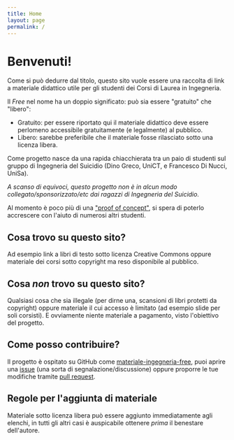 ```yaml
---
title: Home
layout: page
permalink: /
---
```


# Benvenuti!
Come si può dedurre dal titolo, questo sito vuole essere una raccolta di link a materiale didattico utile per gli studenti dei Corsi di Laurea in Ingegneria.

Il _Free_ nel nome ha un doppio significato: può sia essere "gratuito" che "libero":
* Gratuito: per essere riportato qui il materiale didattico deve essere perlomeno accessibile gratuitamente (e legalmente) al pubblico.
* Libero: sarebbe preferibile che il materiale fosse rilasciato sotto una licenza libera.

Come progetto nasce da una rapida chiacchierata tra un paio di studenti sul gruppo di Ingegneria del Suicidio (Dino Greco, UniCT, e Francesco Di Nucci, UniSa).

*A scanso di equivoci, questo progetto non è in alcun modo collegato/sponsorizzato/etc dai ragazzi di Ingegneria del Suicidio.*

Al momento è poco più di una ["proof of concept"](https://it.wikipedia.org/wiki/Proof_of_concept), si spera di poterlo accrescere con l'aiuto di numerosi altri studenti.

## Cosa trovo su questo sito?
Ad esempio link a libri di testo sotto licenza Creative Commons oppure materiale dei corsi sotto copyright ma reso disponibile al pubblico.

## Cosa *non* trovo su questo sito?
Qualsiasi cosa che sia illegale (per dirne una, scansioni di libri protetti da copyright) oppure materiale il cui accesso è limitato (ad esempio slide per soli corsisti).
E ovviamente niente materiale a pagamento, visto l'obiettivo del progetto.

## Come posso contribuire?
Il progetto è ospitato su GitHub come [materiale-ingegneria-free](https://github.com/f-dinucci/materiale-ingegneria-free), puoi aprire una [issue](https://github.com/f-dinucci/materiale-ingegneria-free/issues) (una sorta di segnalazione/discussione) oppure proporre le tue modifiche tramite [pull request](https://github.com/f-dinucci/materiale-ingegneria-free/pulls).

## Regole per l'aggiunta di materiale
Materiale sotto licenza libera può essere aggiunto immediatamente agli elenchi, in tutti gli altri casi è auspicabile ottenere _prima_ il benestare dell'autore.
